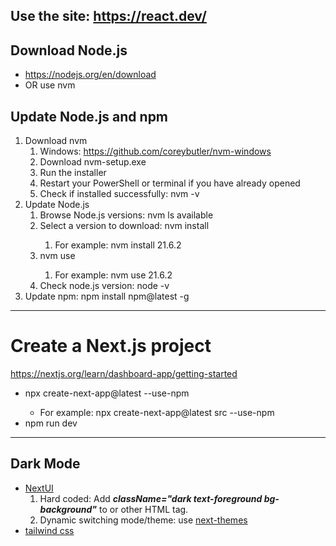 Use the site: https://react.dev/
---
## Download Node.js
- https://nodejs.org/en/download
- OR use nvm
  
## Update Node.js and npm
1. Download nvm
   1. Windows: https://github.com/coreybutler/nvm-windows
   2. Download nvm-setup.exe
   3. Run the installer
   4. Restart your PowerShell or terminal if you have already opened
   5. Check if installed successfully: nvm -v
2. Update Node.js
   1. Browse Node.js versions: nvm ls available
   2. Select a version to download: nvm install <version>
      1. For example: nvm install 21.6.2
   3. nvm use <version>
      1. For example: nvm use 21.6.2
   4.  Check node.js version: node -v
3. Update npm: npm install npm@latest -g

---
# Create a Next.js project
https://nextjs.org/learn/dashboard-app/getting-started

- npx create-next-app@latest <folder name> --use-npm  
    - For example: npx create-next-app@latest src --use-npm  
- npm run dev

---
## Dark Mode
- [NextUI](https://nextui.org/docs/customization/dark-mode)
   1. Hard coded: Add ***className="dark text-foreground bg-background"*** to **<NextUIProvider>** or other HTML tag.
   2. Dynamic switching mode/theme: use [next-themes](https://github.com/pacocoursey/next-themes)
- [tailwind css](https://tailwindcss.com/docs/dark-mode)
